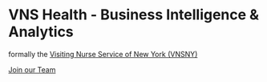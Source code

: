 # VNS Health - Business Intelligence & Analytics

formally the [Visiting Nurse Service of New York (VNSNY)](https://www.vnshealth.org/about/our-history/)

[Join our Team](https://www.vnshealth.org/about/careers/)
